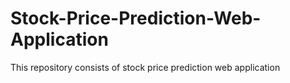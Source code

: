 # Stock-Price-Prediction-Web-Application
This repository consists of stock price prediction web application
